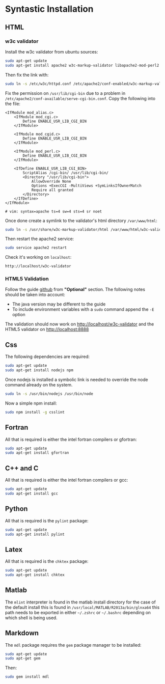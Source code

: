 # Syntastic Installation

## HTML

### w3c validator

Install the w3c validator from ubuntu sources:

```bash
sudo apt-get update
sudo apt-get install apache2 w3c-markup-validator libapache2-mod-perl2
```

Then fix the link with:

```bash
sudo ln -s /etc/w3c/httpd.conf /etc/apache2/conf-enabled/w3c-markup-validator.conf
```

Fix the permission on `/usr/lib/cgi-bin`
due to a problem in `/etc/apache2/conf-available/serve-cgi-bin.conf`. Copy the
following into the file:

```
<IfModule mod_alias.c>
    <IfModule mod_cgi.c>
        Define ENABLE_USR_LIB_CGI_BIN
    </IfModule>

    <IfModule mod_cgid.c>
        Define ENABLE_USR_LIB_CGI_BIN
    </IfModule>

    <IfModule mod_perl.c>
        Define ENABLE_USR_LIB_CGI_BIN
    </IfModule>

    <IfDefine ENABLE_USR_LIB_CGI_BIN>
        ScriptAlias /cgi-bin/ /usr/lib/cgi-bin/
        <Directory "/usr/lib/cgi-bin">
            AllowOverride None
            Options +ExecCGI -MultiViews +SymLinksIfOwnerMatch
            Require all granted
        </Directory>
    </IfDefine>
</IfModule>

# vim: syntax=apache ts=4 sw=4 sts=4 sr noet
```

Once done create a symlink to the validator's html directory `/var/www/html`:

```bash
sudo ln -s /usr/share/w3c-markup-validator/html /var/www/html/w3c-validator
```

Then restart the apache2 service:

```bash
sudo service apache2 restart
```

Check it's working on `localhost`:

```bash
http://localhost/w3c-validator
```

### HTML5 Validation

Follow the guide [github](https://github.com/tlvince/w3c-validator-guide) from
**"Optional"** section. The following notes should be taken into account:

* The java version may be different to the guide
* To include environment variables with a `sudo` command append the `-E` option

The validation should now work on
[http://localhost/w3c-validator](http://localhost/w3c-validator)
and the HTML5 validator on
[http://localhost:8888](http://localhost:8888)

## Css

The following dependencies are required:

```bash
sudo apt-get update
sudo apt-get install nodejs npm
```

Once nodejs is installed a symbolic link is needed to override the node command
already on the system.

```bash
sudo ln -s /usr/bin/nodejs /usr/bin/node
```

Now a simple npm install:

```bash
sudo npm install -g csslint
```

## Fortran

All that is required is either the intel fortran compilers or gfortran:

```bash
sudo apt-get update
sudo apt-get install gfortran
```

## C++ and C

All that is required is either the intel fortran compilers or gcc:

```bash
sudo apt-get update
sudo apt-get install gcc
```

## Python

All that is required is the `pylint` package:

```bash
sudo apt-get update
sudo apt-get install pylint
```

## Latex

All that is required is the `chktex` package:

```bash
sudo apt-get update
sudo apt-get install chktex
```

## Matlab

The `mlint` interpreter is found in the matlab install directory for the case
of the default install this is found in
`/usr/local/MATLAB/R2013a/bin/glnxa64`
this path needs to be exported in either `~/.zshrc` or `~/.bashrc` depending
on which shell is being used.

## Markdown

The `mdl` package requires the `gem` package manager to be installed:

```bash
sudo apt-get update
sudo apt-get gem
```

Then:

```bash
sudo gem install mdl
```
